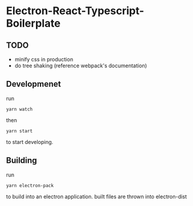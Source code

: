 # Electron-React-Typescript-Boilerplate

## TODO
  - minify css in production
  - do tree shaking (reference webpack's documentation)

## Developmenet
run
```
yarn watch
```
then
```
yarn start
```
to start developing.


## Building
run
```
yarn electron-pack
```
to build into an electron application.
built files are thrown into electron-dist
